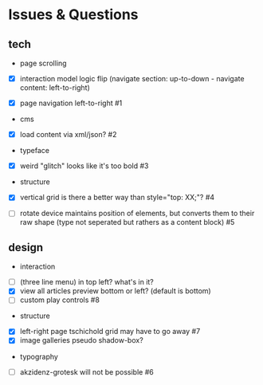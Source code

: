 Issues & Questions
======


tech
------

* page scrolling
- [x] interaction model logic flip (navigate section: up-to-down - navigate content: left-to-right)
- [x] page navigation left-to-right #1


* cms
- [x] load content via xml/json? #2


* typeface
- [x] weird "glitch" looks like it's too bold #3

* structure
- [x] vertical grid is there a better way than style="top: XX;"? #4
- [ ] rotate device maintains position of elements, but converts them to their raw shape (type not seperated but rathers as a content block) #5


design
------

* interaction
- [ ] (three line menu) in top left? what's in it?
- [x] view all articles preview bottom or left? (default is bottom)
- [ ] custom play controls #8

* structure
- [x] left-right page tschichold grid may have to go away #7
- [x] image galleries pseudo shadow-box?

* typography
- [ ] akzidenz-grotesk will not be possible #6


